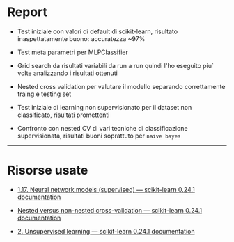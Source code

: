 # Report

* Test iniziale con valori di default di scikit-learn, risultato inaspettatamente buono: accuratezza ~97%

* Test meta parametri per MLPClassifier

* Grid search da risultati variabili da run a run quindi l'ho eseguito piu` volte analizzando i risultati ottenuti

* Nested cross validation per valutare il modello separando correttamente traing e testing set

* Test iniziale di learning non supervisionato per il dataset non classificato, risultati promettenti

* Confronto con nested CV di vari tecniche di classificazione supervisionata, risultati buoni soprattuto per `naive bayes`









---

# Risorse usate

* [1.17. Neural network models (supervised) &mdash; scikit-learn 0.24.1 documentation](https://scikit-learn.org/stable/modules/neural_networks_supervised.html)

* [Nested versus non-nested cross-validation &mdash; scikit-learn 0.24.1 documentation](https://scikit-learn.org/stable/auto_examples/model_selection/plot_nested_cross_validation_iris.html)

* [2. Unsupervised learning &mdash; scikit-learn 0.24.1 documentation](https://scikit-learn.org/stable/unsupervised_learning.html)